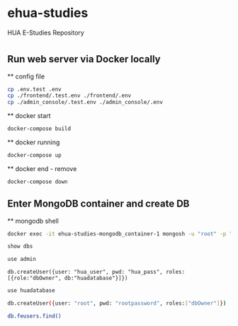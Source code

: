 # ehua-studies
HUA E-Studies Repository

#
Run web server via Docker locally
----------------------------------
** config file
```bash
cp .env.test .env
cp ./frontend/.test.env ./frontend/.env
cp ./admin_console/.test.env ./admin_console/.env
```

** docker start
```bash
docker-compose build
```

** docker running
```bash
docker-compose up
```

** docker end - remove
```bash
docker-compose down
```


Enter MongoDB container and create DB
----------------------------------
** mongodb shell
```bash
docker exec -it ehua-studies-mongodb_container-1 mongosh -u "root" -p "rootpassword"
```
```bash
show dbs
```
```bash
use admin
```
``` mongo shell
db.createUser({user: "hua_user", pwd: "hua_pass", roles:[{role:"dbOwner", db:"huadatabase"}]})
```
```bash
use huadatabase
```
```bash
db.createUser({user: "root", pwd: "rootpassword", roles:["dbOwner"]})
```
```bash
db.feusers.find()
```